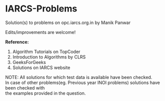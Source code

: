 IARCS-Problems
==============

Solution(s) to problems on opc.iarcs.org.in by Manik Panwar

Edits/improvements are welcome!

<b>Reference: </b>
<ol>
<li>Algorithm Tutorials on TopCoder
<li>Introduction to Algorithms by CLRS
<li>GeeksForGeeks
<li>Solutions on IARCS website
</ol>

NOTE:    All solutions for which test data is available have been checked.<br>
         In case of other problems(eg. Previous year INOI problems) solutions have been checked with <br>
         the examples provided in the question.
